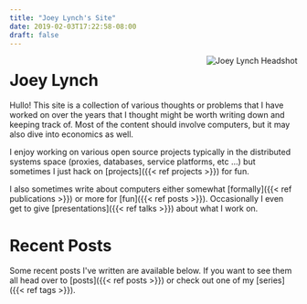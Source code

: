 ```yaml
---
title: "Joey Lynch's Site"
date: 2019-02-03T17:22:58-08:00
draft: false
---
```


[<img src="/img/jolynch_thumbnail.png" style="max-width:40%;min-width:90px;float:right;padding-left:2em;" alt="Joey Lynch Headshot"/>](https://jolynch.github.io)

Joey Lynch
==========

Hullo! This site is a collection of various thoughts or problems that I have
worked on over the years that I thought might be worth writing down and
keeping track of. Most of the content should involve computers, but it may also
dive into economics as well.

I enjoy working on various open source projects typically in
the distributed systems space (proxies, databases, service platforms, etc ...)
but sometimes I just hack on [projects]({{< ref projects >}}) for fun.

I also sometimes write about computers either somewhat [formally]({{< ref
publications >}}) or more for [fun]({{< ref posts >}}). Occasionally I even
get to give [presentations]({{< ref talks >}}) about what I work on.

Recent Posts
============

Some recent posts I've written are available below. If you want to see them
all head over to [posts]({{< ref posts >}}) or check out one of my
[series]({{< ref tags >}}).

